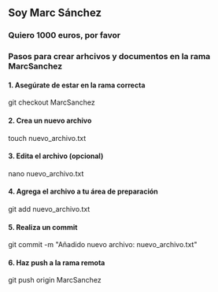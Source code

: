 ## Soy Marc Sánchez
### Quiero 1000 euros, por favor
### Pasos para crear arhcivos y documentos en la rama MarcSanchez
#### 1. Asegúrate de estar en la rama correcta
git checkout MarcSanchez
#### 2. Crea un nuevo archivo
touch nuevo_archivo.txt
#### 3. Edita el archivo (opcional)
nano nuevo_archivo.txt
#### 4. Agrega el archivo a tu área de preparación
git add nuevo_archivo.txt
#### 5. Realiza un commit
git commit -m "Añadido nuevo archivo: nuevo_archivo.txt"
#### 6. Haz push a la rama remota
git push origin MarcSanchez
